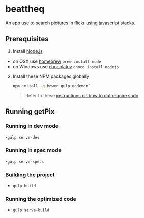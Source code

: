 # beattheq
An app use to search pictures in flickr using javascript stacks.

## Prerequisites

1. Install [Node.js](http://nodejs.org)
 - on OSX use [homebrew](http://brew.sh) `brew install node`
 - on Windows use [chocolatey](https://chocolatey.org/) `choco install nodejs`

2. Install these NPM packages globally

    ```bash
    npm install -g bower gulp nodemon`
    ```

    >Refer to these [instructions on how to not require sudo](https://github.com/sindresorhus/guides/blob/master/npm-global-without-sudo.md)

## Running getPix

### Running in dev mode
 -`gulp serve-dev`

### Running in spec mode
 -`gulp serve-specs`

### Building the project
 - `gulp build`

### Running the optimized code
 - `gulp serve-build`


